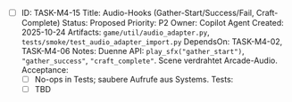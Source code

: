 - [ ] ID: TASK-M4-15
  Title: Audio-Hooks (Gather-Start/Success/Fail, Craft-Complete)
  Status: Proposed
  Priority: P2
  Owner: Copilot Agent
  Created: 2025-10-24
  Artifacts: `game/util/audio_adapter.py`, `tests/smoke/test_audio_adapter_import.py`
  DependsOn: TASK-M4-02, TASK-M4-06
  Notes:
  Duenne API: `play_sfx("gather_start")`, `"gather_success"`, `"craft_complete"`. Scene verdrahtet Arcade-Audio.
  Acceptance:
  - [ ] No-ops in Tests; saubere Aufrufe aus Systems.
  Tests:
  - [ ] TBD
